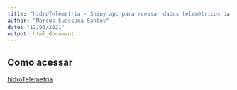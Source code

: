 ```yaml
---
title: "hidroTelemetria - Shiny app para acessar dados telemétricos da rede hidrometeorológica nacional"
author: "Marcus Suassuna Santos"
date: "12/03/2021"
output: html_document
---
```



## Como acessar

[hidroTelemetria](https://msuassuna.shinyapps.io/hidroTelemetria/)

